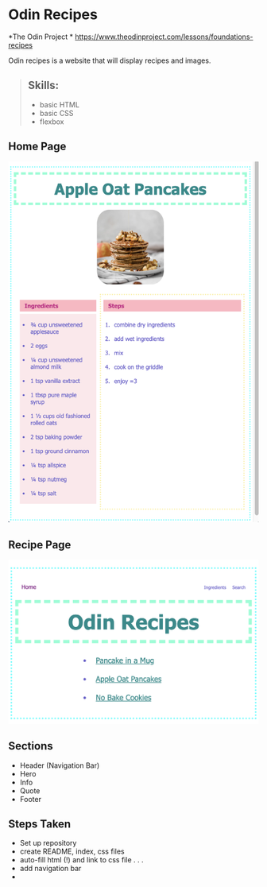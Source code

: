 # Odin Recipes
*The Odin Project *
https://www.theodinproject.com/lessons/foundations-recipes

Odin recipes is a website that will display recipes and images.

> ## Skills:
> - basic HTML
> - basic CSS
> - flexbox

## Home Page
![home page](./img/home-page.png)

## Recipe Page
![recipe page](./img/recipe-page.png)

## Sections
- Header (Navigation Bar)
- Hero
- Info
- Quote
- Footer


## Steps Taken
- Set up repository
- create README, index, css files
- auto-fill html (!) and link to css file
.
.
.
- add navigation bar
- 
